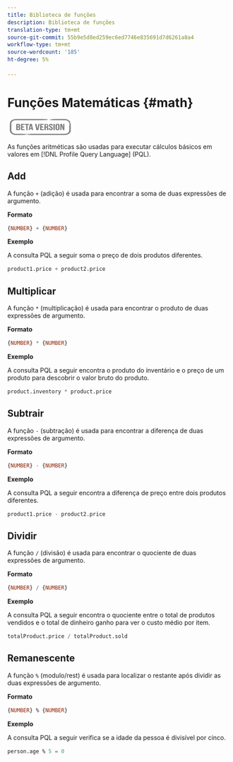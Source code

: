```yaml
---
title: Biblioteca de funções
description: Biblioteca de funções
translation-type: tm+mt
source-git-commit: 55b9e5d8ed259ec6ed7746e835691d7d6261a8a4
workflow-type: tm+mt
source-wordcount: '185'
ht-degree: 5%

---
```


# Funções Matemáticas {#math}

![](../../assets/do-not-localize/badge.png)

As funções aritméticas são usadas para executar cálculos básicos em valores em [!DNL Profile Query Language] (PQL).

## Add

A função `+` (adição) é usada para encontrar a soma de duas expressões de argumento.

**Formato**

```sql
{NUMBER} + {NUMBER}
```

**Exemplo**

A consulta PQL a seguir soma o preço de dois produtos diferentes.

```sql
product1.price + product2.price
```

## Multiplicar

A função `*` (multiplicação) é usada para encontrar o produto de duas expressões de argumento.

**Formato**

```sql
{NUMBER} * {NUMBER}
```

**Exemplo**

A consulta PQL a seguir encontra o produto do inventário e o preço de um produto para descobrir o valor bruto do produto.

```sql
product.inventory * product.price
```

## Subtrair

A função `-` (subtração) é usada para encontrar a diferença de duas expressões de argumento.

**Formato**

```sql
{NUMBER} - {NUMBER}
```

**Exemplo**

A consulta PQL a seguir encontra a diferença de preço entre dois produtos diferentes.

```sql
product1.price - product2.price
```

## Dividir

A função `/` (divisão) é usada para encontrar o quociente de duas expressões de argumento.

**Formato**

```sql
{NUMBER} / {NUMBER}
```

**Exemplo**

A consulta PQL a seguir encontra o quociente entre o total de produtos vendidos e o total de dinheiro ganho para ver o custo médio por item.

```sql
totalProduct.price / totalProduct.sold
```

## Remanescente

A função `%` (modulo/rest) é usada para localizar o restante após dividir as duas expressões de argumento.

**Formato**

```sql
{NUMBER} % {NUMBER}
```

**Exemplo**

A consulta PQL a seguir verifica se a idade da pessoa é divisível por cinco.

```sql
person.age % 5 = 0
```
